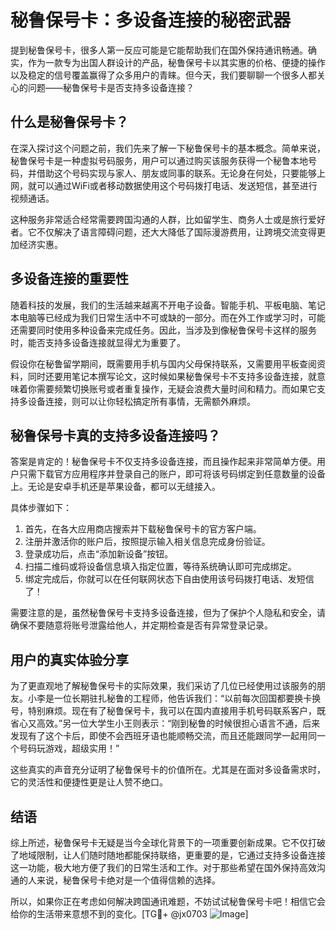 # 秘鲁保号卡：多设备连接的秘密武器

提到秘鲁保号卡，很多人第一反应可能是它能帮助我们在国外保持通讯畅通。确实，作为一款专为出国人群设计的产品，秘鲁保号卡以其实惠的价格、便捷的操作以及稳定的信号覆盖赢得了众多用户的青睐。但今天，我们要聊聊一个很多人都关心的问题——秘鲁保号卡是否支持多设备连接？

## 什么是秘鲁保号卡？

在深入探讨这个问题之前，我们先来了解一下秘鲁保号卡的基本概念。简单来说，秘鲁保号卡是一种虚拟号码服务，用户可以通过购买该服务获得一个秘鲁本地号码，并借助这个号码实现与家人、朋友或同事的联系。无论身在何处，只要能够上网，就可以通过WiFi或者移动数据使用这个号码拨打电话、发送短信，甚至进行视频通话。

这种服务非常适合经常需要跨国沟通的人群，比如留学生、商务人士或是旅行爱好者。它不仅解决了语言障碍问题，还大大降低了国际漫游费用，让跨境交流变得更加经济实惠。

## 多设备连接的重要性

随着科技的发展，我们的生活越来越离不开电子设备。智能手机、平板电脑、笔记本电脑等已经成为我们日常生活中不可或缺的一部分。而在外工作或学习时，可能还需要同时使用多种设备来完成任务。因此，当涉及到像秘鲁保号卡这样的服务时，能否支持多设备连接就显得尤为重要了。

假设你在秘鲁留学期间，既需要用手机与国内父母保持联系，又需要用平板查阅资料，同时还要用笔记本撰写论文，这时候如果秘鲁保号卡不支持多设备连接，就意味着你需要频繁切换账号或者重复操作，无疑会浪费大量时间和精力。而如果它支持多设备连接，则可以让你轻松搞定所有事情，无需额外麻烦。

## 秘鲁保号卡真的支持多设备连接吗？

答案是肯定的！秘鲁保号卡不仅支持多设备连接，而且操作起来非常简单方便。用户只需下载官方应用程序并登录自己的账户，即可将该号码绑定到任意数量的设备上。无论是安卓手机还是苹果设备，都可以无缝接入。

具体步骤如下：

1. 首先，在各大应用商店搜索并下载秘鲁保号卡的官方客户端。
2. 注册并激活你的账户后，按照提示输入相关信息完成身份验证。
3. 登录成功后，点击“添加新设备”按钮。
4. 扫描二维码或将设备信息填入指定位置，等待系统确认即可完成绑定。
5. 绑定完成后，你就可以在任何联网状态下自由使用该号码拨打电话、发短信了！

需要注意的是，虽然秘鲁保号卡支持多设备连接，但为了保护个人隐私和安全，请确保不要随意将账号泄露给他人，并定期检查是否有异常登录记录。

## 用户的真实体验分享

为了更直观地了解秘鲁保号卡的实际效果，我们采访了几位已经使用过该服务的朋友。小李是一位长期驻扎秘鲁的工程师，他告诉我们：“以前每次回国都要换卡换号，特别麻烦。现在有了秘鲁保号卡，我可以在国内直接用手机号码联系客户，既省心又高效。”另一位大学生小王则表示：“刚到秘鲁的时候很担心语言不通，后来发现有了这个卡后，即使不会西班牙语也能顺畅交流，而且还能跟同学一起用同一个号码玩游戏，超级实用！”

这些真实的声音充分证明了秘鲁保号卡的价值所在。尤其是在面对多设备需求时，它的灵活性和便捷性更是让人赞不绝口。

## 结语

综上所述，秘鲁保号卡无疑是当今全球化背景下的一项重要创新成果。它不仅打破了地域限制，让人们随时随地都能保持联络，更重要的是，它通过支持多设备连接这一功能，极大地方便了我们的日常生活和工作。对于那些希望在国外保持高效沟通的人来说，秘鲁保号卡绝对是一个值得信赖的选择。

所以，如果你正在考虑如何解决跨国通讯难题，不妨试试秘鲁保号卡吧！相信它会给你的生活带来意想不到的变化。[TG💪+ @jx0703 ![Image](https://github.com/user-attachments/assets/dbca1d08-cadb-493c-b0ec-ad6f7a83f270)]